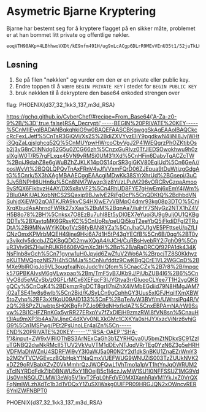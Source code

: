 # Asymetric Bjarne Kryptering

Bjarne har bestemt seg for å kryptere flagget på en sikker måte, problemet er at han bommet litt private og offentlige nøkler.

```
eoqVTH98AKp+4LBhhwoVXDt/kE9nfm491H/ug9nLcACgp6DLrR9MEvVEnU35t1/52juTkLH4c3zgx9xtGT1Lh8Vfu8H4EZ/ocr4ibykDt7f6wWdJpJSVghFkZf7oc6U5BTa/s0NlzdcSZBlUPAVPoV5FbKM7O6TRCU+lCgohEPZmvogEd2hkC2V8T0/UaNj5kZUOXmbrj9dT3lSrSXD7EvFHl0MYNqcPNz0ysR8s2p1mRSYt4QRIFu0oUuK4VsRAFK1b7yh9WY/Oaj/HEuQ41yWjxQiS5bBqgEkAqj6iV/8Wu75owuT41cVnIyVjH4RQOGOGDbP7lNZw/DDzbyYXSA==
```

## Løsning

1. Se på filen "nøkklen" og vurder om den er en private eller public key.
2. Endre toppen til å være `BEGIN PRIVATE KEY` i stedet for `BEGIN PUBLIC KEY`
3. bruk nøkklen til å dekryptere den base64 enkoded strengen over

flag: PHOENIX{d37_32_1kk3_137_m3d_RSA}

<https://gchq.github.io/CyberChef/#recipe=From_Base64('A-Za-z0-9%2B/%3D',true,false)RSA_Decrypt('-----BEGIN%20PRIVATE%20KEY-----%5CnMIIEvgIBADANBgkqhkiG9w0BAQEFAASCBKgwggSkAgEAAoIBAQCkccRcFexLJetf%5CnTsR3GjQVi/Xs2S%2BdiZXVYyzEliY9pgdkwN4IiNI8JyjWHti3QgZaLgjsIghcq52Q%5CnMUYpwHWrcoCbvVgJ2P41WEQgrzPhOZKtjbOsb2j3yG8nCllNNdg62G5u0ZCG66zh%5CnzxGuRIvz0TfJlEDSOwokhwu9h0zslXgiW0T/R57rgFLxqx45VN9yRMSi0UM31tXd%5CnHFin6DabyTgACZcTW%2BqiJ9dahZ8e6gWuBZhZJKLK14pOS14prSR3giGKV80EqiUd%5Cn6GeA//posWvVt%2BQQLQPQvTnAxFRnV4yJfVVxmFQrD06ZJEpua9tDuWtjzgGdgAtG%5Cnrk/5X3hXAgMBAAECggEAAcgiMDwKk38SYrXhrUd%2BGsepi/3uC3Jv5BNPHl6UHn6u%5Cn8NM7Wwzq3jz8Yi/zLPuM296vORCRvGzqaAmoo9ySfQX6FikbvzH4AY/DX5x8xVF2%5Cn4RhUD8FYE7gHwEmj6xEmY4jWm%2BIu0AKiUALXqbNtCS2SQaxjp9BJwIvE2RjFgOcf%5CnQDKtQ%2BdhbdVNSuhjdXjEWO2qOATKJRA9kvCS4HXlwE7vVBMpO4dmr93kg08p3DTO%5CniXrqKbudAsAhrndFWRk27xXaa%2BuM%2BqnAa7/lujHY7SNyGz2NTX1hZ4VH5B8o78%2BH%5Cnksx7O8EzBu7uhl8Et5yDI0EX7eYuoi3U9g9uIjOU1QKBgQDTs%2BXaytqMK6GRsvKC%5CnUoRs/peUQi5kgT2eeYbQ5jFkdiDFgI2TRuDtA%2Bi9MNwWYiK0bo1VzS6fyBAN8YZa%5CnJhaCU1gVE5PFttseU/pZfLICNzOmxKPMrbMQEH49jne9Hki6A7d1H5tP43gYECfB%5Cn6B/0qg%2BT0yy3vikcIv5dccbJZQKBgQDG2mwXQgA4/rJCH/CuRBsHvebRY2i7ghO9%5CnuR3Viv9jSZHwIhRUKR6606VQmXc3tH%2Bq%2B/aRaORCQf92PA1dk434KNsFlnb8vGch%5Cn71gyrw1uH0Jpyjd6ZwZfuV2Wo6A%2BrpcjTZ8S0KkhyzqKUTMVQgpzNlS7H4h5OMJa%5CnNufddtz9CwKBgQCrE1VL2WGCpD%2BMXe9bIROigJo9VL3ougfxaINpjJudc1hIQfom%5CnacCZx%2B7r8%2B/mpqck57GPBKAIvsM6gVLwxpap%2Bm/TmF5yB7JKb9J/PiUbZUB4I6%2B6%5CnVyO8d5eMZvSb/z0GFLrMCx6XEFqcF3IJYGtya3rrGluooCLYee7T1H2vgQKBgQCy%5CnCqK4%2BDkmzrRgDCT8grII7niZhX4iVMbEGdiid79N8HMgJAM7j02aTSE41w8s6wlb%5Cn2Bjd/KJSyLCn9gCphhGY3Uus5xlGFJHqilfXmXBW5toZyhp%2BF3xXfKpU09AID133%5CnF%2BqTeAvW3BVf/m/UWrrsiPq4R/VzQ%2BSPzZUwbtpSHQKBgFrPZJo9E9dNHxficlAZ%5CnxEBPAmNA/rW9Ssvw%2Bi1CHFZRnKGx5yrRR27ERxpYv7fZxDIEjH9zmzRWl8fVN8sn%5CnauHt3lAu9mXP3b4As7aUjneC4dXVy0NLXkGMc1CXKYa0sHJYXxzcViNrz6vhjGG9%5Cn1MSPwg/PEt2PsUnoLEr4aIZn%5Cn-----END%20PRIVATE%20KEY-----','','RSA-OAEP','SHA-1')&input=ZW9xVlRIOThBS3ArNExCaGh3b1ZYRHQva0U5bmZtNDkxSC91ZzluTGNBQ2dwNkRMclI5TUV2VkVuVTM1dDEvNTJqdVRrTEg0YzN6Z3g5eHRHVDFMaDhWZnU4SDRFWi9vY3I0aWJ5a0R0N2Y2d1dkSnBKU1ZnaEZrWmY3b2M2VTVCVGEvczBObHpkY1NaQmxVUEFWUG9WNUZiS003TzZUUkNVK2xDZ29oRVBabXZvZ0VkMmhrQzJWOFQwL1VhTmo1a1pVT1htYnJqOWRUM2xTclNYRDdFdkZIbDBNWU5xY1BOejB5c1I4czJwMW1SU1l0NFFSSUZ1MG9VdUs0VnNSQUZLMWI3eWg5V1kvT2FqL0hFdVE0MXlXanhRaVM1YkJxZ0VrQXFqNmlWLzhXdTc1b3d1VDQxY1ZuSXlWakg0UlFPR09HRGJQN2xOWncvRER6YnlZWFNBPT0>

PHOENIX{d37_32_1kk3_137_m3d_RSA}
